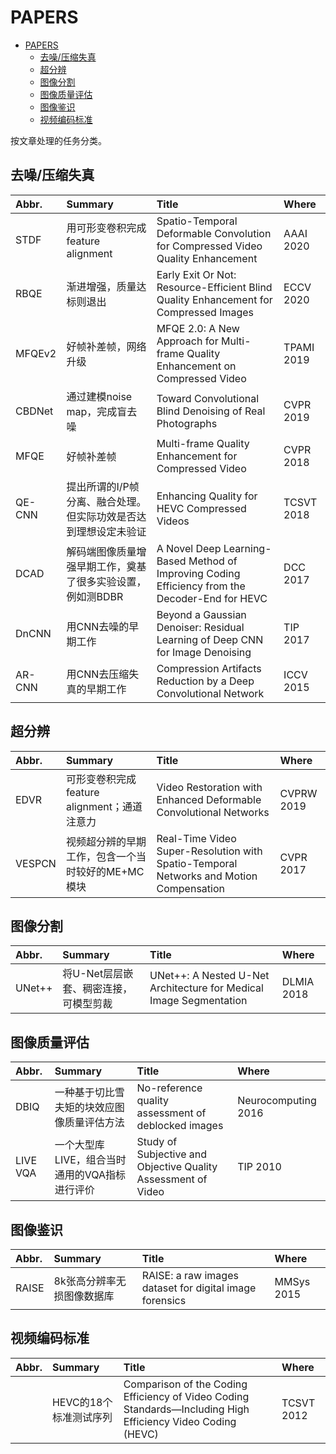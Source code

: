 # PAPERS

- [PAPERS](#papers)
  - [去噪/压缩失真](#去噪压缩失真)
  - [超分辨](#超分辨)
  - [图像分割](#图像分割)
  - [图像质量评估](#图像质量评估)
  - [图像鉴识](#图像鉴识)
  - [视频编码标准](#视频编码标准)

按文章处理的任务分类。

## 去噪/压缩失真

|Abbr.|Summary|Title|Where|
|:-|:-|:-|:-|
|STDF|用可形变卷积完成feature alignment|Spatio-Temporal Deformable Convolution for Compressed Video Quality Enhancement|AAAI 2020|
|RBQE|渐进增强，质量达标则退出|Early Exit Or Not: Resource-Efficient Blind Quality Enhancement for Compressed Images|ECCV 2020|
|MFQEv2|好帧补差帧，网络升级|MFQE 2.0: A New Approach for Multi-frame Quality Enhancement on Compressed Video|TPAMI 2019|
|CBDNet|通过建模noise map，完成盲去噪|Toward Convolutional Blind Denoising of Real Photographs|CVPR 2019|
|MFQE|好帧补差帧|Multi-frame Quality Enhancement for Compressed Video|CVPR 2018|
|QE-CNN|提出所谓的I/P帧分离、融合处理。但实际功效是否达到理想设定未验证|Enhancing Quality for HEVC Compressed Videos|TCSVT 2018|
|DCAD|解码端图像质量增强早期工作，奠基了很多实验设置，例如测BDBR|A Novel Deep Learning-Based Method of Improving Coding Efficiency from the Decoder-End for HEVC|DCC 2017|
|DnCNN|用CNN去噪的早期工作|Beyond a Gaussian Denoiser: Residual Learning of Deep CNN for Image Denoising|TIP 2017|
|AR-CNN|用CNN去压缩失真的早期工作|Compression Artifacts Reduction by a Deep Convolutional Network|ICCV 2015|

## 超分辨

|Abbr.|Summary|Title|Where|
|:-|:-|:-|:-|
|EDVR|可形变卷积完成feature alignment；通道注意力|Video Restoration with Enhanced Deformable Convolutional Networks|CVPRW 2019|
|VESPCN|视频超分辨的早期工作，包含一个当时较好的ME+MC模块|Real-Time Video Super-Resolution with Spatio-Temporal Networks and Motion Compensation|CVPR 2017|

## 图像分割

|Abbr.|Summary|Title|Where|
|:-|:-|:-|:-|
|UNet++|将U-Net层层嵌套、稠密连接，可模型剪裁|UNet++: A Nested U-Net Architecture for Medical Image Segmentation|DLMIA 2018|

## 图像质量评估

|Abbr.|Summary|Title|Where|
|:-|:-|:-|:-|
|DBIQ|一种基于切比雪夫矩的块效应图像质量评估方法|No-reference quality assessment of deblocked images|Neurocomputing 2016|
|LIVE VQA|一个大型库LIVE，组合当时通用的VQA指标进行评价|Study of Subjective and Objective Quality Assessment of Video|TIP 2010|

## 图像鉴识

|Abbr.|Summary|Title|Where|
|:-|:-|:-|:-|
|RAISE|8k张高分辨率无损图像数据库|RAISE: a raw images dataset for digital image forensics|MMSys 2015|

## 视频编码标准

|Abbr.|Summary|Title|Where|
|:-|:-|:-|:-|
||HEVC的18个标准测试序列|Comparison of the Coding Efficiency of Video Coding Standards—Including High Efficiency Video Coding (HEVC)|TCSVT 2012|
